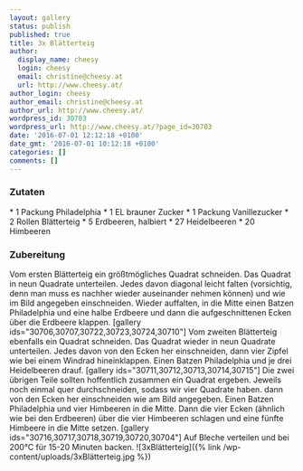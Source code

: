 ```yaml
---
layout: gallery
status: publish
published: true
title: 3x Blätterteig
author:
  display_name: cheesy
  login: cheesy
  email: christine@cheesy.at
  url: http://www.cheesy.at/
author_login: cheesy
author_email: christine@cheesy.at
author_url: http://www.cheesy.at/
wordpress_id: 30703
wordpress_url: http://www.cheesy.at/?page_id=30703
date: '2016-07-01 12:12:18 +0100'
date_gmt: '2016-07-01 10:12:18 +0100'
categories: []
comments: []
---
```

### Zutaten
\* 1 Packung Philadelphia
\* 1 EL brauner Zucker
\* 1 Packung Vanillezucker
\* 2 Rollen Blätterteig
\* 5 Erdbeeren, halbiert
\* 27 Heidelbeeren
\* 20 Himbeeren
### Zubereitung
Vom ersten Blätterteig ein größtmögliches Quadrat schneiden. Das Quadrat in neun Quadrate unterteilen. Jedes davon diagonal leicht falten (vorsichtig, denn man muss es nachher wieder auseinander nehmen können) und wie im Bild angegeben einschneiden. Wieder auffalten, in die Mitte einen Batzen Philadelphia und eine halbe Erdbeere und dann die aufgeschnittenen Ecken über die Erdbeere klappen.
[gallery ids="30706,30707,30722,30723,30724,30710"]
Vom zweiten Blätterteig ebenfalls ein Quadrat schneiden. Das Quadrat wieder in neun Quadrate unterteilen. Jedes davon von den Ecken her einschneiden, dann vier Zipfel wie bei einem Windrad hineinklappen. Einen Batzen Philadelphia und je drei Heidelbeeren drauf.
[gallery ids="30711,30712,30713,30714,30715"]
Die zwei übrigen Teile sollten hoffentlich zusammen ein Quadrat ergeben. Jeweils noch einmal quer durchschneiden, sodass wir vier Quadrate haben. dann von den Ecken her einschneiden wie am Bild angegeben. Einen Batzen Philadelphia und vier Himbeeren in die Mitte. Dann die vier Ecken (ähnlich wie bei den Erdbeeren) über die vier Himbeeren schlagen und eine fünfte Himbeere in die Mitte setzen.
[gallery ids="30716,30717,30718,30719,30720,30704"]
Auf Bleche verteilen und bei 200°C für 15-20 Minuten backen.
![3xBlätterteig]({% link /wp-content/uploads/3xBlätterteig.jpg %})

